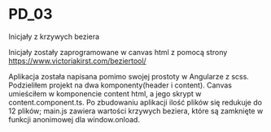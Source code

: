 # PD_03
Inicjały z krzywych beziera

Inicjały zostały zaprogramowane w canvas html z pomocą strony https://www.victoriakirst.com/beziertool/

Aplikacja została napisana pomimo swojej prostoty w Angularze z scss. Podzieliłem projekt na dwa komponenty(header i content). Canvas umieściłem w komponencie content html, a jego skrypt w content.component.ts. Po zbudowaniu aplikacji ilość plików się redukuje do 12 plików; main.js zawiera wartości krzywych beziera, które są zamknięte w funkcji anonimowej dla window.onload.
